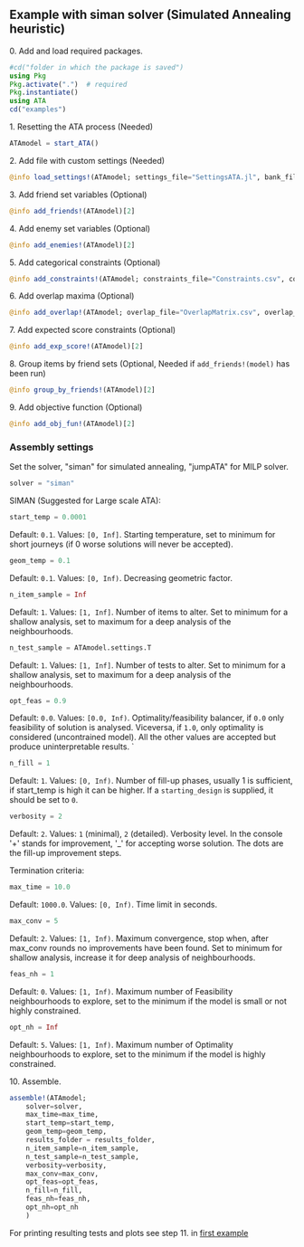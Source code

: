 ## Example with siman solver (Simulated Annealing heuristic)

0\. Add and load required packages.
```julia
#cd("folder in which the package is saved")
using Pkg
Pkg.activate(".")  # required
Pkg.instantiate()
using ATA
cd("examples")
```

1\. Resetting the ATA process (Needed)
  
```julia
ATAmodel = start_ATA()
```

2\. Add file with custom settings (Needed)

```julia
@info load_settings!(ATAmodel; settings_file="SettingsATA.jl", bank_file="data/Bank.csv", bank_delim=";")[2]
```

3\. Add friend set variables (Optional)

```julia
@info add_friends!(ATAmodel)[2]
```

4\. Add enemy set variables (Optional)

```julia
@info add_enemies!(ATAmodel)[2]
```

5\. Add categorical constraints (Optional)

```julia
@info add_constraints!(ATAmodel; constraints_file="Constraints.csv", constraints_delim=";")[2]
```

6\. Add overlap maxima (Optional)

```julia
@info add_overlap!(ATAmodel; overlap_file="OverlapMatrix.csv", overlap_delim=";")[2]
```

7\. Add expected score constraints (Optional)

```julia
@info add_exp_score!(ATAmodel)[2]
```

8\. Group items by friend sets (Optional, Needed if `add_friends!(model)` has been run)

```julia
@info group_by_friends!(ATAmodel)[2]
```

9\. Add objective function (Optional)

```julia
@info add_obj_fun!(ATAmodel)[2] 
```

### Assembly settings

Set the solver, "siman" for simulated annealing, "jumpATA" for MILP solver.
```julia
solver = "siman"
```

SIMAN (Suggested for Large scale ATA):

```julia
start_temp = 0.0001
```
Default: `0.1`. Values:  `[0, Inf]`. 
Starting temperature, set to minimum for short journeys (if 0 worse solutions will never be accepted).

```julia
geom_temp = 0.1
```
Default: `0.1`. Values:  `[0, Inf)`.
Decreasing geometric factor.

```julia
n_item_sample = Inf
```
Default: `1`. Values: `[1, Inf]`. 
Number of items to alter. Set to minimum for a shallow analysis, set to maximum for a deep analysis of the neighbourhoods.

```julia
n_test_sample = ATAmodel.settings.T
```
Default: `1`. Values: `[1, Inf]`. 
Number of tests to alter. Set to minimum for a shallow analysis, set to maximum for a deep analysis of the neighbourhoods.

```julia
opt_feas = 0.9
```
Default: `0.0`. Values: `[0.0, Inf)`. 
Optimality/feasibility balancer, if `0.0` only feasibility of solution is analysed. Viceversa, if `1.0`, only optimality is considered (uncontrained model). All the other values are accepted but produce uninterpretable results.
`
```julia
n_fill = 1
```
Default: `1`. Values: `[0, Inf)`.
Number of fill-up phases, usually 1 is sufficient, if start_temp is high it can be higher. 
If a `starting_design` is supplied, it should be set to `0`.

```julia
verbosity = 2
```
Default: `2`. Values: `1` (minimal), `2` (detailed).
Verbosity level. In the console '+' stands for improvement, '_' for accepting worse solution.
The dots are the fill-up improvement steps.

Termination criteria: 

```julia
max_time = 10.0
```
Default: `1000.0`. Values: `[0, Inf)`.
Time limit in seconds.

```julia
max_conv = 5
```
Default: `2`. Values: `[1, Inf)`. 
Maximum convergence, stop when, after max_conv rounds no improvements have been found. 
Set to minimum for shallow analysis, increase it for deep analysis of neighbourhoods.

```julia
feas_nh = 1
```
Default: `0`. Values: `[1, Inf)`. 
Maximum number of Feasibility neighbourhoods to explore, set to the minimum if the model is small or not highly constrained.

```julia
opt_nh = Inf
```
Default: `5`. Values: `[1, Inf)`. 
Maximum number of Optimality neighbourhoods to explore, set to the minimum if the model is highly constrained.

10\. Assemble.

```julia
assemble!(ATAmodel;
    solver=solver,
    max_time=max_time,
    start_temp=start_temp,
    geom_temp=geom_temp,
    results_folder = results_folder,
    n_item_sample=n_item_sample,
    n_test_sample=n_test_sample,
    verbosity=verbosity,
    max_conv=max_conv,
    opt_feas=opt_feas,
    n_fill=n_fill,
    feas_nh=feas_nh,
    opt_nh=opt_nh
    )
```

For printing resulting tests and plots see step 11. in [first example](#Example-with-JuMP-(0.21.3)-and-Cbc)
